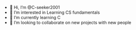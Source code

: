 - 👋 Hi, I’m @C-seeker2001
- 👀 I’m interested in Learning CS fundamentals
- 🌱 I’m currently learning C
- 💞️ I’m looking to collaborate on new projects with new people


<!---
C-seeker2001/C-seeker2001 is a ✨ special ✨ repository because its `README.md` (this file) appears on your GitHub profile.
You can click the Preview link to take a look at your changes.
--->
